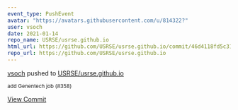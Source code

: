 ```yaml
---
event_type: PushEvent
avatar: "https://avatars.githubusercontent.com/u/814322?"
user: vsoch
date: 2021-01-14
repo_name: USRSE/usrse.github.io
html_url: https://github.com/USRSE/usrse.github.io/commit/46d4118fd5c319ce738dba43b123f94158d834dd
repo_url: https://github.com/USRSE/usrse.github.io
---
```


<a href='https://github.com/vsoch' target='_blank'>vsoch</a> pushed to <a href='https://github.com/USRSE/usrse.github.io' target='_blank'>USRSE/usrse.github.io</a>

<small>add Genentech job (#358)</small>

<a href='https://github.com/USRSE/usrse.github.io/commit/46d4118fd5c319ce738dba43b123f94158d834dd' target='_blank'>View Commit</a>
